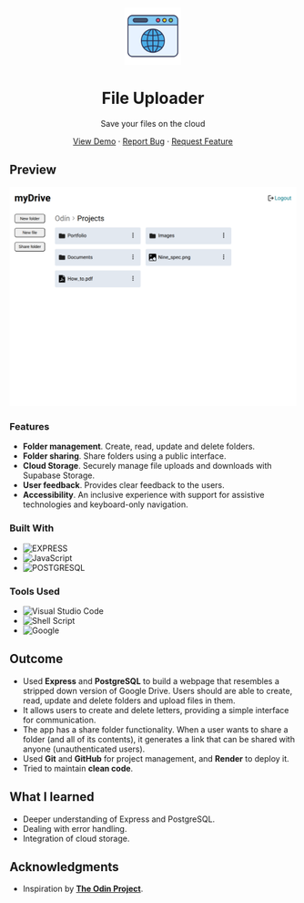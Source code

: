 <div align="center">
    <img alt="logo" src="./public/images/webpage_icon.png" style="height: 100px">
    <h1>File Uploader</h1>
    <p>Save your files on the cloud</p>
    <p>
        <a href="https://mydrive-ju7q.onrender.com" target="_blank" rel="noreferrer noopener">View Demo</a> · 
        <a href="https://github.com/jotafer19/drive/issues" target="_blank" rel="noreferrer noopener">Report Bug</a> ·
        <a href="https://github.com/jotafer19/drive/issues" target="_blank" rel="noreferrer noopener"> Request Feature</a>
    </p>
</div>

## Preview

<div style="text-align: center"><img alt="Project Preview" src="./public/images/preview.png"></div>

### Features

- **Folder management**. Create, read, update and delete folders.
- **Folder sharing**. Share folders using a public interface.
- **Cloud Storage**. Securely manage file uploads and downloads with Supabase Storage.
- **User feedback**. Provides clear feedback to the users.
- **Accessibility**. An inclusive experience with support for assistive technologies and keyboard-only navigation.

### Built With

- ![EXPRESS](https://img.shields.io/badge/express-blue?style=for-the-badge&logo=express&logoColor=black&color=white)
- ![JavaScript](https://img.shields.io/badge/javascript-%23323330.svg?style=for-the-badge&logo=javascript&logoColor=%23F7DF1E)
- ![POSTGRESQL](https://img.shields.io/badge/postgresql-%23306092?style=for-the-badge&logo=postgresql&logoColor=%23306092&color=white)

### Tools Used

- ![Visual Studio Code](https://img.shields.io/badge/Visual%20Studio%20Code-0078d7.svg?style=for-the-badge&logo=visual-studio-code&logoColor=white)
- ![Shell Script](https://img.shields.io/badge/Terminal-%23121011.svg?style=for-the-badge&logo=gnu-bash&logoColor=white)
- ![Google](https://img.shields.io/badge/google-4285F4?style=for-the-badge&logo=google&logoColor=white)

## Outcome

- Used **Express** and **PostgreSQL** to build a webpage that resembles a stripped down version of Google Drive. Users should are able to create, read, update and delete folders and upload files in them.
- It allows users to create and delete letters, providing a simple interface for communication.
- The app has a share folder functionality. When a user wants to share a folder (and all of its contents), it generates a link that can be shared with anyone (unauthenticated users).
- Used **Git** and **GitHub** for project management, and **Render** to deploy it.
- Tried to maintain **clean code**.

## What I learned

- Deeper understanding of Express and PostgreSQL.
- Dealing with error handling.
- Integration of cloud storage.

## Acknowledgments

- Inspiration by [**The Odin Project**](https://www.theodinproject.com/lessons/nodejs-file-uploader).
